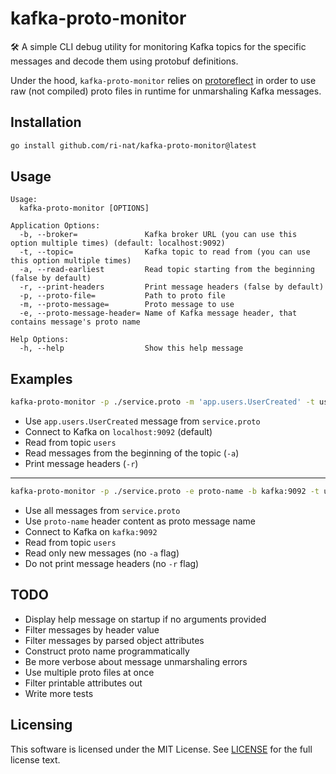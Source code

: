 # kafka-proto-monitor

🛠️ A simple CLI debug utility for monitoring Kafka topics for the specific
messages and decode them using protobuf definitions.

Under the hood, `kafka-proto-monitor` relies on [protoreflect](https://github.com/jhump/protoreflect) in order to use raw (not compiled) proto files in runtime for unmarshaling Kafka messages.

## Installation

```bash
go install github.com/ri-nat/kafka-proto-monitor@latest
```

## Usage

```
Usage:
  kafka-proto-monitor [OPTIONS]

Application Options:
  -b, --broker=               Kafka broker URL (you can use this option multiple times) (default: localhost:9092)
  -t, --topic=                Kafka topic to read from (you can use this option multiple times)
  -a, --read-earliest         Read topic starting from the beginning (false by default)
  -r, --print-headers         Print message headers (false by default)
  -p, --proto-file=           Path to proto file
  -m, --proto-message=        Proto message to use
  -e, --proto-message-header= Name of Kafka message header, that contains message's proto name

Help Options:
  -h, --help                  Show this help message
```

## Examples

```bash
kafka-proto-monitor -p ./service.proto -m 'app.users.UserCreated' -t users -a -r
```

* Use `app.users.UserCreated` message from `service.proto`
* Connect to Kafka on `localhost:9092` (default)
* Read from topic `users`
* Read messages from the beginning of the topic (`-a`)
* Print message headers (`-r`)

---

```bash
kafka-proto-monitor -p ./service.proto -e proto-name -b kafka:9092 -t users
```

* Use all messages from `service.proto`
* Use `proto-name` header content as proto message name
* Connect to Kafka on `kafka:9092`
* Read from topic `users`
* Read only new messages (no `-a` flag)
* Do not print message headers (no `-r` flag)

## TODO

* Display help message on startup if no arguments provided
* Filter messages by header value
* Filter messages by parsed object attributes
* Construct proto name programmatically
* Be more verbose about message unmarshaling errors
* Use multiple proto files at once
* Filter printable attributes out
* Write more tests

## Licensing

This software is licensed under the MIT License. See [LICENSE](https://github.com/ri-nat/kafka-proto-monitor/blob/master/LICENSE) for the full license text.

